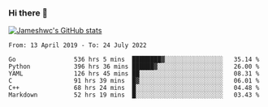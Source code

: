 ### Hi there 👋

[![Jameshwc's GitHub stats](https://github-readme-stats.vercel.app/api?username=jameshwc)](https://github.com/anuraghazra/github-readme-stats)

<!--START_SECTION:waka-->

```text
From: 13 April 2019 - To: 24 July 2022

Go                536 hrs 5 mins  ████████▓░░░░░░░░░░░░░░░░   35.14 %
Python            396 hrs 36 mins ██████▓░░░░░░░░░░░░░░░░░░   26.00 %
YAML              126 hrs 45 mins ██░░░░░░░░░░░░░░░░░░░░░░░   08.31 %
C                 91 hrs 39 mins  █▓░░░░░░░░░░░░░░░░░░░░░░░   06.01 %
C++               68 hrs 24 mins  █░░░░░░░░░░░░░░░░░░░░░░░░   04.48 %
Markdown          52 hrs 19 mins  █░░░░░░░░░░░░░░░░░░░░░░░░   03.43 %
```

<!--END_SECTION:waka-->